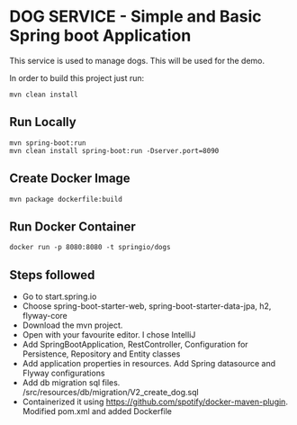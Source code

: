 # DOG SERVICE - Simple and Basic Spring boot Application

This service is used to manage dogs. This will be used for the demo.

In order to build this project just run:

	mvn clean install
	
## Run Locally

	mvn spring-boot:run
	mvn clean install spring-boot:run -Dserver.port=8090

## Create Docker Image

	mvn package dockerfile:build
	
## Run Docker Container

	docker run -p 8080:8080 -t springio/dogs

## Steps followed

* Go to start.spring.io
* Choose spring-boot-starter-web, spring-boot-starter-data-jpa, h2, flyway-core
* Download the mvn project.
* Open with your favourite editor. I chose IntelliJ
* Add SpringBootApplication, RestController, Configuration for Persistence, Repository and Entity classes
* Add application properties in resources. Add Spring datasource and Flyway configurations
* Add db migration sql files. /src/resources/db/migration/V2_create_dog.sql
* Containerized it using https://github.com/spotify/docker-maven-plugin. Modified pom.xml and added Dockerfile
